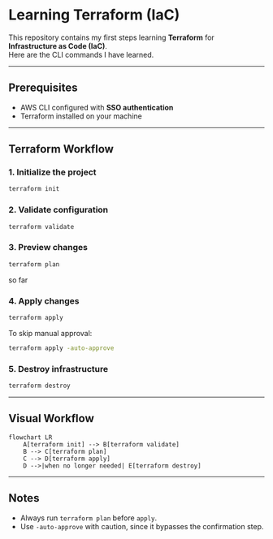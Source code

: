 # Learning Terraform (IaC)

This repository contains my first steps learning **Terraform** for **Infrastructure as Code (IaC)**.  
Here are the CLI commands I have learned.  

---

## Prerequisites
- AWS CLI configured with **SSO authentication**  
- Terraform installed on your machine  

---

## Terraform Workflow

### 1. Initialize the project  
```bash
terraform init
```

### 2. Validate configuration  
```bash
terraform validate
```

### 3. Preview changes  
```bash
terraform plan
```
so far
### 4. Apply changes  
```bash
terraform apply
```

To skip manual approval:  
```bash
terraform apply -auto-approve
```

### 5. Destroy infrastructure  
```bash
terraform destroy
```

---

## Visual Workflow

```mermaid
flowchart LR
    A[terraform init] --> B[terraform validate]
    B --> C[terraform plan]
    C --> D[terraform apply]
    D -->|when no longer needed| E[terraform destroy]
```

---

## Notes
- Always run `terraform plan` before `apply`.  
- Use `-auto-approve` with caution, since it bypasses the confirmation step.  